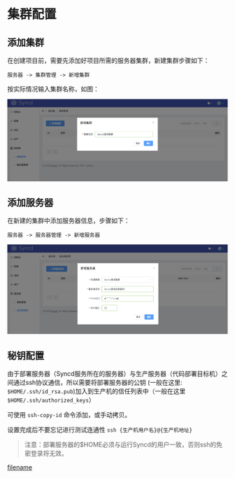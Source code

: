 # 集群配置

## 添加集群

在创建项目前，需要先添加好项目所需的服务器集群，新建集群步骤如下：

    服务器 -> 集群管理 -> 新增集群

按实际情况输入集群名称，如图：

<img src="assets/img/syncd-server-group-add.png" class="app-img-eg" />

## 添加服务器

在新建的集群中添加服务器信息，步骤如下：

    服务器 -> 服务器管理 -> 新增服务器

<img src="assets/img/syncd-server-add.png" class="app-img-eg" />

## 秘钥配置

由于部署服务器（Syncd服务所在的服务器）与生产服务器（代码部署目标机）之间通过ssh协议通信，所以需要将部署服务器的公钥 (一般在这里: `$HOME/.ssh/id_rsa.pub`)加入到生产机的信任列表中（一般在这里 `$HOME/.ssh/authorized_keys`）

可使用 `ssh-copy-id` 命令添加，或手动拷贝。

设置完成后不要忘记进行测试连通性 `ssh {生产机用户名}@{生产机地址}`

> 注意：部署服务器的$HOME必须与运行Syncd的用户一致，否则ssh的免密登录将无效。

[filename](include/footer.md ':include')